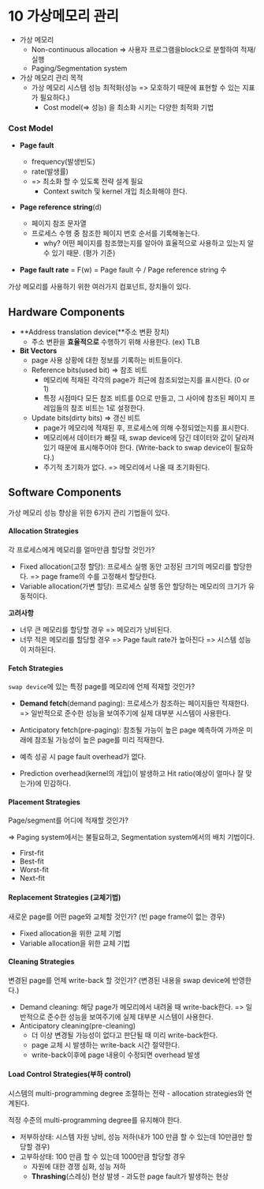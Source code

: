 # 10 가상메모리 관리

- 가상 메모리
  - Non-continuous allocation => 사용자 프로그램을block으로 분할하여 적재/실행
  - Paging/Segmentation system
- 가상 메모리 관리 목적
  - 가상 메모리 시스템 성능 최적화(성능 => 모호하기 때문에 표현할 수 있는 지표가 필요하다.)
    - Cost model(=> 성능) 을 최소화 시키는 다양한 최적화 기법





### Cost Model

- **Page fault**

  - frequency(발생빈도)
  - rate(발생률) 
  - => 최소화 할 수 있도록 전략 설계 필요
    - Context switch 및 kernel 개입 최소화해야 한다.

  

- **Page reference string**(d)
  - 페이지 참조 문자열
  - 프로세스 수행 중 참조한 페이지 번호 순서를 기록해놓는다.
    - why? 어떤 페이지를 참조했는지를 알아야 효율적으로 사용하고 있는지 알 수 있기 때문. (평가 기준)
- **Page fault rate** = F(w) = Page fault 수 /  Page reference string 수





가상 메모리를 사용하기 위한 여러가지 컴포넌트, 장치들이 있다.

## Hardware Components

- **Address translation device(**주소 변환 장치)
  - 주소 변환을 **효율적으로** 수행하기 위해 사용한다. (ex) TLB
- **Bit Vectors**
  - page 사용 상황에 대한 정보를 기록하는 비트들이다.
  - Reference bits(used bit) => 참조 비트
    - 메모리에 적재된 각각의 page가 최근에 참조되었는지를 표시한다. (0 or 1)
    - 특정 시점마다 모든 참조 비트를 0으로 만들고, 그 사이에 참조된 페이지 프레임들의 참조 비트는 1로 설정한다.
  - Update bits(dirty bits) => 갱신 비트
    - page가 메모리에 적재된 후, 프로세스에 의해 수정되었는지를 표시한다.
    - 메모리에서 데이터가 빠질 때, swap device에 담긴 데이터와 값이 달라져있기 때문에 표시해주어야 한다. (Write-back to swap device이 필요하다.)
    - 주기적 초기화가 없다. => 메모리에서 나올 때 초기화된다.





## Software Components

가상 메모리 성능 향상을 위한 6가지 관리 기법들이 있다.

#### Allocation Strategies

각 프로세스에게 메모리를 얼마만큼 할당할 것인가?

- Fixed allocation(고정 할당): 프로세스 실행 동안 고정된 크기의 메모리를 할당한다. => page frame의 수를 고정해서 할당한다.
- Variable allocation(가변 할당): 프로세스 실행 동안 할당하는 메모리의 크기가 유동적이다.

**고려사항**

- 너무 큰 메모리를 할당할 경우 => 메모리가 낭비된다.
- 너무 적은 메모리를 할당할 경우 => Page fault rate가 높아진다 => 시스템 성능이 저하된다.



#### Fetch Strategies

`swap device`에 있는 특정 page를 메모리에 언제 적재할 것인가?

- **Demand fetch**(demand paging): 프로세스가 참조하는 페이지들만 적재한다. => 일반적으로 준수한 성능을 보여주기에 실제 대부분 시스템이 사용한다.
- Anticipatory fetch(pre-paging): 참조될 가능이 높은 page 예측하여 가까운 미래에 참조될 가능성이 높은 page를 미리 적재한다.

- 예측 성공 시 page fault overhead가 없다.
- Prediction overhead(kernel의 개입)이 발생하고 Hit ratio(예상이 얼마나 잘 맞는가)에 민감하다.



#### Placement Strategies

Page/segment를 어디에 적재할 것인가?

=> Paging system에서는 불필요하고,  Segmentation system에서의 배치 기법이다.

- First-fit
- Best-fit
- Worst-fit
- Next-fit



#### Replacement Strategies (교체기법)

새로운 page를 어떤 page와 교체할 것인가? (빈 page frame이 없는 경우)

- Fixed allocation을 위한 교체 기법
- Variable allocation을 위한 교체 기법



#### Cleaning Strategies

변경된 page를 언제 write-back 할 것인가? (변경된 내용을 swap device에 반영한다.)

- Demand cleaning: 해당 page가 메모리에서 내려올 때 write-back한다. => 일반적으로 준수한 성능을 보여주기에 실제 대부분 시스템이 사용한다.
- Anticipatory cleaning(pre-cleaning)
  - 더 이상 변경될 가능성이 없다고 판단될 때 미리 write-back한다.
  - page 교체 시 발생하는 write-back 시간 절약한다.
  - write-back이후에 page 내용이 수정되면 overhead 발생



#### Load Control Strategies(부하 control)

시스템의 multi-programming degree 조절하는 전략 - allocation strategies와 연계된다.

적정 수준의 multi-programming degree를 유지해야 한다.

- 저부하상태: 시스템 자원 낭비, 성능 저하(내가 100 만큼 할 수 있는데 10만큼만 할당할 경우)
- 고부하상태: 100 만큼 할 수 있는데 1000만큼 할당할 경우
  - 자원에 대한 경쟁 심화, 성능 저하
  - **Thrashing**(스레싱) 현상 발생 - 과도한 page fault가 발생하는 현상





